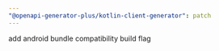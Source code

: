 ```yaml
---
"@openapi-generator-plus/kotlin-client-generator": patch
---
```


add android bundle compatibility build flag
